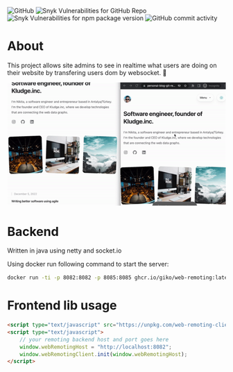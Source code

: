 ![GitHub](https://img.shields.io/github/license/giko/web-remoting)
![Snyk Vulnerabilities for GitHub Repo](https://img.shields.io/snyk/vulnerabilities/github/giko/web-remoting?label=backend%20vulnerabilities)
![Snyk Vulnerabilities for npm package version](https://img.shields.io/snyk/vulnerabilities/npm/web-remoting-client?label=client%20lib%20npm%20vulnerabilities)
![GitHub commit activity](https://img.shields.io/github/commit-activity/m/giko/web-remoting)

# About

This project allows site admins to see in realtime what users are doing on their website by transfering users dom by websocket. 👀

![How it looks like](doc/presentation.gif)

# Backend

Written in java using netty and socket.io

Using docker run following command to start the server:

```bash
docker run -ti -p 8082:8082 -p 8085:8085 ghcr.io/giko/web-remoting:latest
```

# Frontend lib usage

```html
<script type="text/javascript" src="https://unpkg.com/web-remoting-client"></script>
<script type="text/javascript">
    // your remoting backend host and port goes here
    window.webRemotingHost = "http://localhost:8082";
    window.webRemotingClient.init(window.webRemotingHost);
</script>
```
